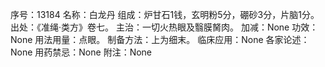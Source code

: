 序号：13184
名称：白龙丹
组成：炉甘石1钱，玄明粉5分，硼砂3分，片脑1分。
出处：《准绳·类方》卷七。
主治：一切火热眼及翳膜胬肉。
加减：None
功效：None
用法用量：点眼。
制备方法：上为细末。
临床应用：None
各家论述：None
用药禁忌：None
附注：None
